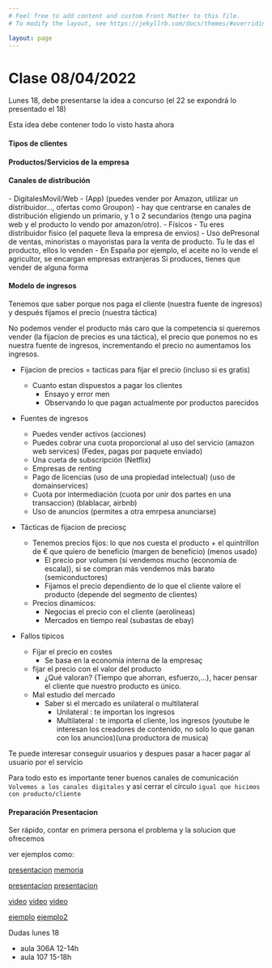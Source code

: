 ```yaml
---
# Feel free to add content and custom Front Matter to this file.
# To modify the layout, see https://jekyllrb.com/docs/themes/#overriding-theme-defaults

layout: page
---
```

<h1>Clase 08/04/2022</h1>
Lunes 18, debe presentarse la idea a concurso (el 22 se expondrá lo presentado el 18)

Esta idea debe contener todo lo visto hasta ahora
<h4>Tipos de clientes</h4>
<h4>Productos/Servicios de la empresa</h4>
<h4>Canales de distribución</h4>
- DigitalesMovil/Web 
  - (App) (puedes vender por Amazon, utilizar un distribuidor..., ofertas como Groupon)
  - hay que centrarse en canales de distribución eligiendo un primario, y 1 o 2 secundarios (tengo una pagina web y el producto lo vendo por amazon/otro).
- Físicos
  - Tu eres distribuidor fisico (el paquete lleva la empresa de envios)
  - Uso dePresonal de ventas, minoristas o mayoristas para la venta de producto. Tu le das el producto, ellos lo venden
    - En España por ejemplo, el aceite no lo vende el agricultor, se encargan empresas extranjeras
Si produces, tienes que vender de alguna forma
<h4>Modelo de ingresos</h4>
Tenemos que saber porque nos paga el cliente (nuestra fuente de ingresos) y después fijamos el precio (nuestra táctica)

No podemos vender el producto más caro que la competencia si queremos vender (la fijacion de precios es una táctica), el precio que ponemos no es nuestra fuente de ingresos, incrementando el precio no aumentamos los ingresos.

- Fijacion de precios = tacticas para fijar el precio (incluso si es gratis)
  - Cuanto estan dispuestos a pagar los clientes
    - Ensayo y error men 
    - Observando lo que pagan actualmente por productos parecidos
- Fuentes de ingresos
  - Puedes vender activos (acciones)
  - Puedes cobrar una cuota proporcional al uso del servicio (amazon web services) (Fedex, pagas por paquete enviado)
  - Una cueta de subscripción (Netflix)
  - Empresas de renting
  - Pago de licencias (uso de una propiedad intelectual) (uso de domainservices)
  - Cuota por intermediación (cuota por unir dos partes en una transaccion) (blablacar, airbnb)
  - Uso de anuncios (permites a otra emrpesa anunciarse)

- Tácticas de fijacion de preciosç
  - Tenemos precios fijos: lo que nos cuesta el producto + el quintrillon de € que quiero de beneficio (margen de beneficio) (menos usado)
    - El precio por volumen (si vendemos mucho (economia de escala)), si se compran más vendemos más barato (semiconductores)
    - Fijamos el precio dependiento de lo que el cliente valore el producto (depende del segmento de clientes)
  - Precios dinamicos:
    - Negocias el precio con el cliente (aerolineas)
    - Mercados en tiempo real (subastas de ebay)

- Fallos tipicos
  - Fijar el precio en costes
    - Se basa en la economía interna de la empresaç
  - fijar el precio con el valor del producto
    - ¿Qué valoran? (Tiempo que ahorran, esfuerzo,...), hacer pensar el cliente que nuestro producto es único.
  - Mal estudio del mercado
    - Saber si el mercado es unilateral o multilateral
      - Unilateral : te importan los ingresos
      - Multilateral : te importa el cliente, los ingresos (youtube le interesan los creadores de contenido, no solo lo que ganan con los anuncios)(una productora de musica)

Te puede interesar conseguir usuarios y despues pasar a hacer pagar al usuario por el servicio

Para todo esto es importante tener buenos canales de comunicación `Volvemos a los canales digitales` y así cerrar el círculo `igual que hicimos con producto/cliente`

<h4>Preparación Presentacion</h4>

Ser rápido, contar en primera persona el problema y la solucion que ofrecemos

ver ejemplos como:

[presentacion](https://www.youtube.com/watch?v=8SkhN8z3Ves)
[memoria](https://startupxplore.com/es/inversores/invertir-startups/flit2go?utm_source=mandrill&utm_medium=email&utm_campaign=syndicate_flit2go&verifySuccess=true#info)


[presentacion](https://www.youtube.com/watch?v=iJqnXto2ieA)
[presentacion](https://youtu.be/MVwcQaE-oTk)


[video](https://www.youtube.com/playlist?list=PLeHq72qNGa5dYqJJkIS4XKsI4G5jCg2Zm)
[video](https://twitter.com/i/status/1399984176082960386)
[video](https://twitter.com/i/status/1399265398802034696)


[ejemplo](./assets/Presentacion.pdf)
[ejemplo2](./assets/Presentacion2.pdf)


Dudas lunes 18
- aula 306A 12-14h
- aula 107 15-18h




